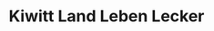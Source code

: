---
title: "Kiwitt Land Leben Lecker"
url: /kamp-lintfort/kiwitt-land-leben-lecker/
shop: Supermarkt
---